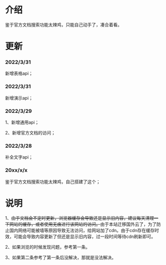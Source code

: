 # 介绍

鉴于官方文档搜索功能太辣鸡，只能自己动手了，凑合着看。



# 更新

### 2022/3/31

新增表格api；



### 2022/3/31

新增演示api；



### 2022/3/29

1、新增通用api；

2、新增官方文档的访问；



### 2022/3/28

补全文字api；



### 20xx/x/x

鉴于官方文档搜索功能太辣鸡，自己搭建了这个；



# 说明

1、~~由于文档会不定时更新，浏览器缓存会导致还是显示旧内容，建议每天清理一下网站的缓存，或者使用无痕进行该网站的访问。~~由于本站迁移国外云了，为了防止国内网络可能被墙等原因导致无法访问，给网站加了cdn。由于cdn存在缓存时效，可能会导致内容更新了但还是显示旧内容，过一段时间等待cdn刷新即可。

2、如果浏览的时候发现问题，参考第一条。

3、如果第二条参考了第一条后没解决，那就是没法解决。

